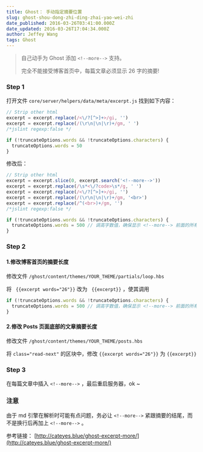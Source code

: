 ```yaml
---
title: Ghost： 手动指定摘要位置
slug: ghost-shou-dong-zhi-ding-zhai-yao-wei-zhi
date_published: 2016-03-26T03:41:00.000Z
date_updated: 2016-03-26T17:04:34.000Z
author: Jeffey Wang
tags: Ghost
---
```


> 自己动手为 Ghost 添加 `<!--more-->` 支持。
>
> 完全不能接受博客首页中，每篇文章必须显示 26 字的摘要!

### Step 1

打开文件 `core/server/helpers/data/meta/excerpt.js` 找到如下内容：

```javascript
// Strip other html
excerpt = excerpt.replace(/<\/?[^>]+>/gi, '')
excerpt = excerpt.replace(/(\r\n|\n|\r)+/gm, ' ')
/*jslint regexp:false */

if (!truncateOptions.words && !truncateOptions.characters) {
  truncateOptions.words = 50
}
```

修改后：

```javascript
// Strip other html
excerpt = excerpt.slice(0, excerpt.search('<!--more-->'))
excerpt = excerpt.replace(/\s*<\/?code>\s*/g, ' ')
excerpt = excerpt.replace(/<\/?[^>]+>/gi, '')
excerpt = excerpt.replace(/(\r\n|\n|\r)+/gm, '<br>')
excerpt = excerpt.replace(/^(<br>)+/gm, '')
/*jslint regexp:false */

if (!truncateOptions.words && !truncateOptions.characters) {
  truncateOptions.words = 500 // 调高字数值，确保显示 <!--more--> 前面的所有内容
}
```

### Step 2

#### 1.修改博客首页的摘要长度

修改文件 `/ghost/content/themes/YOUR_THEME/partials/loop.hbs`

将 ` {{excerpt words="26"}}` 改为 ` {{excerpt}}` ，使其调用

```javascript
if (!truncateOptions.words && !truncateOptions.characters) {
  truncateOptions.words = 500 // 调高字数值，确保显示 <!--more--> 前面的所有内容
}
```

#### 2.修改 Posts 页面底部的文章摘要长度

修改文件 `/ghost/content/themes/YOUR_THEME/posts.hbs`

将 `class="read-next"` 的区块中，修改 `{{excerpt words="26"}}` 为 `{{excerpt}}`

### Step 3

在每篇文章中插入 `<!--more-->` ，最后重启服务器，ok ~

### 注意

由于 md 引擎在解析时可能有点问题，务必让 `<!--more-->` 紧跟摘要的结尾，而不是换行后再加上 `<!--more-->` 。

参考链接： [http://cateyes.blue/ghost-excerpt-more/](http://cateyes.blue/ghost-excerpt-more/)

